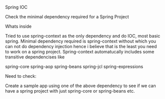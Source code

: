 Spring IOC

Check the minimal dependency required for a Spring Project

Whats inside

Tried to use spring-context as the only dependency and do IOC, most basic spring. Minimal dependency required is spring-context without which you can not do dependency injection hence i believe that is the least you need to work on a spring project. Spring-context automatucally includes some transitive dependencises like

spring-core
spring-aop
spring-beans
spring-jcl
spring-expressions

Need to check:

Create a sample app using one of the above dependency to see if we can have a spring project with just spring-core or spring-beans etc.


